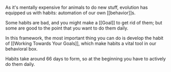 As it's mentally expensive for animals to do new stuff, evolution has equipped us with habits: automation of our own [[behavior]]s.

Some habits are bad, and you might make a [[Goal]] to get rid of them; but some are good to the point that you want to do them daily.

In this framework, the most important thing you can do is develop the habit of [[Working Towards Your Goals]], which make habits a vital tool in our behavioral box.

Habits take around 66 days to form, so at the beginning you have to actively do them daily.